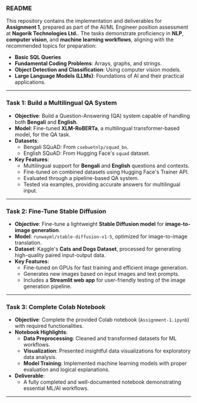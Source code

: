 ### **README**

This repository contains the implementation and deliverables for **Assignment 1**, prepared as part of the AI/ML Engineer position assessment at **Nagorik Technologies Ltd.**. The tasks demonstrate proficiency in **NLP**, **computer vision**, and **machine learning workflows**, aligning with the recommended topics for preparation:

- **Basic SQL Queries**
- **Fundamental Coding Problems**: Arrays, graphs, and strings.
- **Object Detection and Classification**: Using computer vision models.
- **Large Language Models (LLMs)**: Foundations of AI and their practical applications.

---

### **Task 1: Build a Multilingual QA System**
- **Objective**: Build a Question-Answering (QA) system capable of handling both **Bengali** and **English**.
- **Model**: Fine-tuned **XLM-RoBERTa**, a multilingual transformer-based model, for the QA task.
- **Datasets**:
  - Bengali SQuAD: From `csebuetnlp/squad_bn`.
  - English SQuAD: From Hugging Face's `squad` dataset.
- **Key Features**:
  - Multilingual support for **Bengali** and **English** questions and contexts.
  - Fine-tuned on combined datasets using Hugging Face's Trainer API.
  - Evaluated through a pipeline-based QA system.
  - Tested via examples, providing accurate answers for multilingual input.

---

### **Task 2: Fine-Tune Stable Diffusion**
- **Objective**: Fine-tune a lightweight **Stable Diffusion model** for **image-to-image generation**.
- **Model**: `runwayml/stable-diffusion-v1-5`, optimized for image-to-image translation.
- **Dataset**: Kaggle's **Cats and Dogs Dataset**, processed for generating high-quality paired input-output data.
- **Key Features**:
  - Fine-tuned on GPUs for fast training and efficient image generation.
  - Generates new images based on input images and text prompts.
  - Includes a **Streamlit web app** for user-friendly testing of the image generation pipeline.

---

### **Task 3: Complete Colab Notebook**
- **Objective**: Complete the provided Colab notebook (`Assignment-1.ipynb`) with required functionalities.
- **Notebook Highlights**:
  - **Data Preprocessing**: Cleaned and transformed datasets for ML workflows.
  - **Visualization**: Presented insightful data visualizations for exploratory data analysis.
  - **Model Training**: Implemented machine learning models with proper evaluation and logical explanations.
- **Deliverable**:
  - A fully completed and well-documented notebook demonstrating essential ML/AI workflows.

---